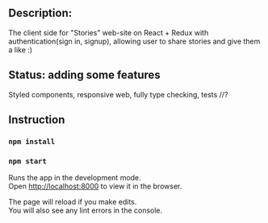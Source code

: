 ## Description: 
The client side for "Stories" web-site on React + Redux with authentication(sign in, signup), allowing user to share stories and give them a like :) 

## Status: adding some features
Styled components,
responsive web,
fully type checking,
tests //?

## Instruction

### `npm install`

### `npm start`

Runs the app in the development mode.<br>
Open [http://localhost:8000](http://localhost:3000) to view it in the browser.

The page will reload if you make edits.<br>
You will also see any lint errors in the console.

